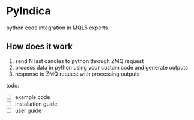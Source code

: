 # PyIndica
python code integration in MQL5 experts

## How does it work
1. send N last candles to python through ZMQ request
2. process data in python using your custom code and generate outputs
3. response to ZMQ request with processing outputs

todo:
- [ ] example code
- [ ] installation guide
- [ ] user guide
